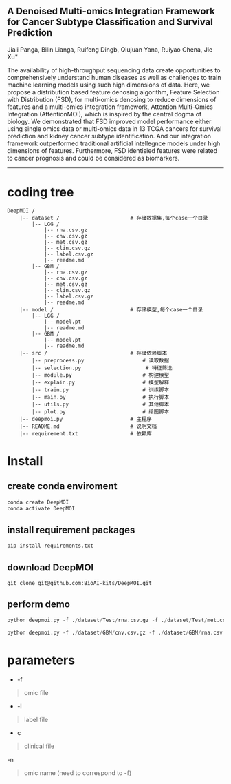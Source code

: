 ## A Denoised Multi-omics Integration Framework for Cancer Subtype Classification and Survival Prediction

Jiali Panga, Bilin Lianga, Ruifeng Dingb, Qiujuan Yana, Ruiyao Chena, Jie Xu* 

The availability of high-throughput sequencing data create opportunities to comprehensively understand human diseases as well as challenges to train machine learning models using such high dimensions of data. Here, we propose a distribution based feature denosing algorithm, Feature Selection with Distribution (FSD), for multi-omics denosing to reduce dimensions of features and a multi-omics integration framework, Attention Multi-Omics Integration (AttentionMOI), which is inspired by the central dogma of biology. We demonstrated that FSD improved model performance either using single omics data or multi-omics data in 13 TCGA cancers for survival prediction and kidney cancer subtype identification. And our integration framework outperformed traditional artificial intellegnce models under high dimensions of features. Furthermore, FSD identisied features were related to cancer prognosis and could be considered as biomarkers. 

---


























# coding tree

```
DeepMOI /
    |-- dataset /                       # 存储数据集,每个case一个目录
        |-- LGG /
            |-- rna.csv.gz
            |-- cnv.csv.gz
            |-- met.csv.gz
            |-- clin.csv.gz
            |-- label.csv.gz
            |-- readme.md
        |-- GBM /
            |-- rna.csv.gz
            |-- cnv.csv.gz
            |-- met.csv.gz
            |-- clin.csv.gz
            |-- label.csv.gz
            |-- readme.md
    |-- model /                         # 存储模型,每个case一个目录
        |-- LGG /
            |-- model.pt
            |-- readme.md
        |-- GBM /
            |-- model.pt
            |-- readme.md
    |-- src /                           # 存储依赖脚本
        |-- preprocess.py                   # 读取数据
        |-- selection.py                     # 特征筛选
        |-- module.py                       # 构建模型
        |-- explain.py                      # 模型解释
        |-- train.py                        # 训练脚本
        |-- main.py                         # 执行脚本
        |-- utils.py                        # 其他脚本
        |-- plot.py                         # 绘图脚本
    |-- deepmoi.py                      # 主程序
    |-- README.md                       # 说明文档
    |-- requirement.txt                 # 依赖库
```

# Install

## create conda enviroment

```sh
conda create DeepMOI
conda activate DeepMOI
```

## install requirement packages

```py
pip install requirements.txt
```

## download DeepMOI

```
git clone git@github.com:BioAI-kits/DeepMOI.git
```

## perform demo

```py
python deepmoi.py -f ./dataset/Test/rna.csv.gz -f ./dataset/Test/met.csv.gz  -l ./dataset/Test/label.csv -n rna -n met -s 42 -b 16
```

```py
python deepmoi.py -f ./dataset/GBM/cnv.csv.gz -f ./dataset/GBM/rna.csv.gz -f ./dataset/GBM/met.csv.gz  -l ./dataset/GBM/labels.csv -c ./dataset/GBM/clin.csv -n cnv -n rna -n met
```

# parameters

- -f 

> omic file

- -l 

> label file

- c 

> clinical file

-n 

> omic name (need to correspond to -f)




